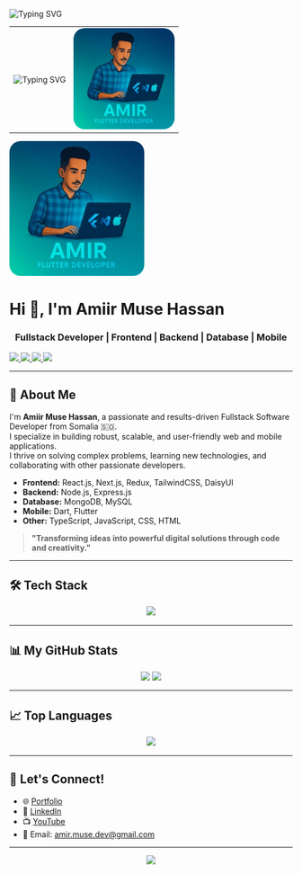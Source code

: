 <p align="left">
  <img src="https://readme-typing-svg.demolab.com?font=Fira+Code&size=30&pause=1000&color=36BCF7&center=true&vCenter=true&width=900&lines=Hi+%F0%9F%91%8B%2C+I'm+Amiir+Muse+Hassan;Fullstack+Developer+%7C+Frontend+%7C+Backend+%7C+Database+%7C+Mobile;Let's+Code+Something+Amazing+Together!+%F0%9F%92%BB" alt="Typing SVG" />
</p>
<p align="left">
  <table>
    <tr>
      <td>
        <img src="https://readme-typing-svg.demolab.com?font=Fira+Code&size=30&pause=1000&color=36BCF7&center=true&vCenter=true&width=400&lines=Hi+%F0%9F%91%8B%2C+I'm+Amiir+Muse+Hassan;Fullstack+Developer;Frontend+%7C+Backend+%7C+Database+%7C+Mobile" alt="Typing SVG" />
      </td>
      <td>
        <img src="Media.jpg" width="180" alt="Amiir Muse Hassan" style="border-radius:20px;" />
      </td>
    </tr>
  </table>
</p>
<p align="left">
  <img src="Media.jpg" width="240" alt="Amiir Muse Hassan" style="border-radius:20px;" />
</p>

<h1 align="left">Hi 👋, I'm Amiir Muse Hassan</h1>
<h3 align="center">Fullstack Developer | Frontend | Backend | Database | Mobile</h3>

<p align="left">
  <a href="https://github.com/ENG-AMIIR-MUSE">
    <img src="https://img.shields.io/github/followers/ENG-AMIIR-MUSE?label=Follow&style=social" />
  </a>
  <a href="mailto:amir.muse.dev@gmail.com">
    <img src="https://img.shields.io/badge/Email-D14836?style=flat&logo=gmail&logoColor=white" />
  </a>
  <a href="https://www.linkedin.com/in/eng-amiir">
    <img src="https://img.shields.io/badge/LinkedIn-blue?style=flat&logo=linkedin" />
  </a>
  <a href="https://web-portfolio-flax-five.vercel.app/">
    <img src="https://img.shields.io/badge/Portfolio-36BCF7?style=flat&logo=vercel&logoColor=white" />
  </a>
</p>

---

## 🚀 About Me

I'm **Amiir Muse Hassan**, a passionate and results-driven Fullstack Software Developer from Somalia 🇸🇴.  
I specialize in building robust, scalable, and user-friendly web and mobile applications.  
I thrive on solving complex problems, learning new technologies, and collaborating with other passionate developers.

- **Frontend:** React.js, Next.js, Redux, TailwindCSS, DaisyUI
- **Backend:** Node.js, Express.js
- **Database:** MongoDB, MySQL
- **Mobile:** Dart, Flutter
- **Other:** TypeScript, JavaScript, CSS, HTML

> **"Transforming ideas into powerful digital solutions through code and creativity."**

---

## 🛠️ Tech Stack

<p align="center">
  <img src="https://skillicons.dev/icons?i=js,ts,dart,flutter,react,nextjs,redux,nodejs,express,mongodb,mysql,html,css,tailwind,git,github,vscode" />
</p>

---

## 📊 My GitHub Stats

<p align="center">
  <img src="https://github-readme-stats.vercel.app/api?username=ENG-AMIIR-MUSE&show_icons=true&theme=radical" height="180"/>
  <img src="https://github-readme-streak-stats.herokuapp.com/?user=ENG-AMIIR-MUSE&theme=radical" height="180"/>
</p>

---

## 📈 Top Languages

<p align="center">
  <img src="https://github-readme-stats.vercel.app/api/top-langs/?username=ENG-AMIIR-MUSE&layout=compact&theme=radical" height="150"/>
</p>

---

## 📣 Let's Connect!

- 🌐 [Portfolio](https://web-portfolio-flax-five.vercel.app/)
- 💼 [LinkedIn](https://www.linkedin.com/in/eng-amiir)
- 📺 [YouTube](https://www.youtube.com/channel/UCVMxqJ-BBVfhDpn_LEvnQ)
- 📧 Email: amir.muse.dev@gmail.com

---

<p align="center">
  <img src="https://capsule-render.vercel.app/api?type=waving&color=36BCF7&height=100&section=footer"/>
</p>
